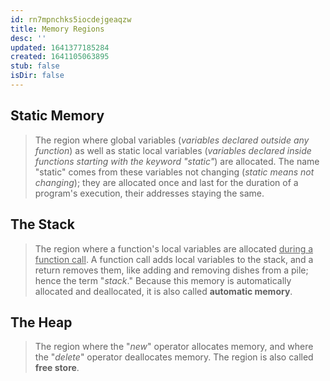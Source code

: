 ```yaml
---
id: rn7mpnchks5iocdejgeaqzw
title: Memory Regions
desc: ''
updated: 1641377185284
created: 1641105063895
stub: false
isDir: false
---
```



## Static Memory

> The region where global variables (_variables declared outside any function_) as well as static local variables (_variables declared inside functions starting with the keyword "static"_) are allocated. The name "static" comes from these variables not changing (_static means not changing_); they are allocated once and last for the duration of a program's execution, their addresses staying the same.

## The Stack

> The region where a function's local variables are allocated <u>during a function call</u>. A function call adds local variables to the stack, and a return removes them, like adding and removing dishes from a pile; hence the term "_stack_." Because this memory is automatically allocated and deallocated, it is also called **automatic memory**.

## The Heap

> The region where the "_new_" operator allocates memory, and where the "_delete_" operator deallocates memory. The region is also called **free store**.
